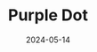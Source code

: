 ---  
layout: startup_page  
title: "Purple Dot"  
id: "getpurpledot.com"  
permalink: "/purpledotgetpurpledot.com05142024/"  
website: "https://www.getpurpledot.com/"  
funding_round: "Series A"  
funding_amount: "$10M"  
investors: "OpenOcean, Commerce Ventures, Unusual Ventures, Connect Ventures, Moxxie Ventures, Paul Forster"  
about: "Purple Dot is a pre-ordering and waiting list platform enabling brands and retailers to sell products before they arrive at the warehouse. This reduces inventory risk, gathers consumer data, and optimizes sales forecasting. The platform empowers brands to manage supply chain risks and maintain sales momentum, even during disruptions."  
markets: "E-commerce, Supply Chain, Retail, Shopping"  
hq: "London, England, United Kingdom"  
founded_year: "2020"  
linkedin: "https://www.linkedin.com/company/get-purple-dot"  
twitter: "https://twitter.com/GetPurpleDot"  
instagram: ""  
facebook: ""  
crunchbase: "https://www.crunchbase.com/organization/purple-dot"  
pitchbook: "https://pitchbook.com/profiles/company/433398-79"  

date_display: "14-May-2024"  
date: "2024-05-14"

# SEO Optimization  
meta_title: "Purple Dot - Series A Funding ($10M)"  
meta_description: "Purple Dot, Purple Dot is a pre-ordering and waiting list platform enabling brands and retailers to sell products before they arrive at the warehouse. This reduce..."  
meta_keywords: "Purple Dot, E-commerce, Supply Chain, Retail, Shopping, Series A funding"  
canonical_url: "https://startup.projectstartups.com/purpledotgetpurpledot.com05142024/"  
---